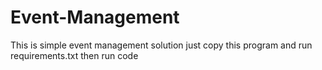 # Event-Management
This is simple event management solution just copy this program and run requirements.txt then run code
